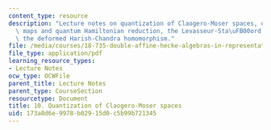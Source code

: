 ```yaml
---
content_type: resource
description: "Lecture notes on quantization of Claogero-Moser spaces, quantum moment\
  \ maps and quantum Hamiltonian reduction, the Levasseur-Sta\uFB00ord theorem,  and\
  \ the deformed Harish-Chandra homomorphism."
file: /media/courses/18-735-double-affine-hecke-algebras-in-representation-theory-combinatorics-geometry-and-mathematical-physics-fall-2009/173a8d6e9978b02915d0c5b99b721345_MIT18_735F09_ch10.pdf
file_type: application/pdf
learning_resource_types:
- Lecture Notes
ocw_type: OCWFile
parent_title: Lecture Notes
parent_type: CourseSection
resourcetype: Document
title: 10. Quantization of Claogero-Moser spaces
uid: 173a8d6e-9978-b029-15d0-c5b99b721345
---
```

